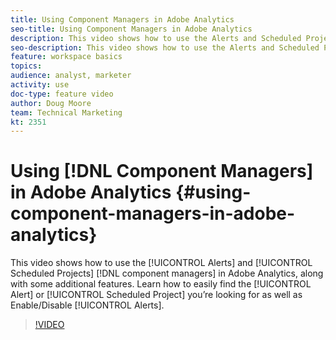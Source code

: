 ```yaml
---
title: Using Component Managers in Adobe Analytics
seo-title: Using Component Managers in Adobe Analytics
description: This video shows how to use the Alerts and Scheduled Projects component managers in Adobe Analytics, along with some additional features. Learn how to easily find the Alert or Scheduled Project you’re looking for as well as Enable/Disable Alerts. 
seo-description: This video shows how to use the Alerts and Scheduled Projects component managers in Adobe Analytics, along with some additional features. Learn how to easily find the Alert or Scheduled Project you’re looking for as well as Enable/Disable Alerts. 
feature: workspace basics
topics: 
audience: analyst, marketer
activity: use
doc-type: feature video
author: Doug Moore
team: Technical Marketing
kt: 2351
---
```


# Using [!DNL Component Managers] in Adobe Analytics {#using-component-managers-in-adobe-analytics}

This video shows how to use the [!UICONTROL Alerts] and [!UICONTROL Scheduled Projects] [!DNL component managers] in Adobe Analytics, along with some additional features. Learn how to easily find the [!UICONTROL Alert] or [!UICONTROL Scheduled Project] you’re looking for as well as Enable/Disable [!UICONTROL Alerts].

>[!VIDEO](https://video.tv.adobe.com/v/24068/?quality=12)